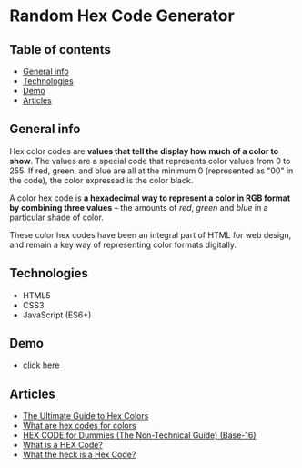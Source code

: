 # Random Hex Code Generator

## Table of contents
* [General info](#general-info)
* [Technologies](#technologies)
* [Demo](#demo)
* [Articles](#articles)

## General info

Hex color codes are **values that tell the display how much of a color to show**. The values are a special code that represents color values from 0 to 255. If red, green, and blue are all at the minimum 0 (represented as "00" in the code), the color expressed is the color black.

A color hex code is **a hexadecimal way to represent a color in RGB format by combining three values** – the amounts of *red*, *green* and *blue* in a particular shade of color.

These color hex codes have been an integral part of HTML for web design, and remain a key way of representing color formats digitally.

## Technologies

* HTML5
* CSS3
* JavaScript (ES6+)

## Demo

- [click here](https://mikulew.github.io/js-random-hex-code-generator/)

## Articles
- [The Ultimate Guide to Hex Colors](https://marketing.istockphoto.com/blog/hex-colors-guide/)
- [What are hex codes for colors](https://opusdesign.us/wordcount/what-are-hex-codes-for-colors/)
- [HEX CODE for Dummies (The Non-Technical Guide) (Base-16)](https://www.youtube.com/watch?v=6cJd7eyYBFs)
- [What is a HEX Code?](https://www.youtube.com/watch?v=9OdWGTUSMDE)
- [What the heck is a Hex Code?](https://www.youtube.com/watch?v=HpmcXUJ6cN4)